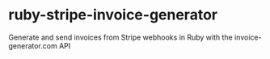 # ruby-stripe-invoice-generator
Generate and send invoices from Stripe webhooks in Ruby with the invoice-generator.com API
